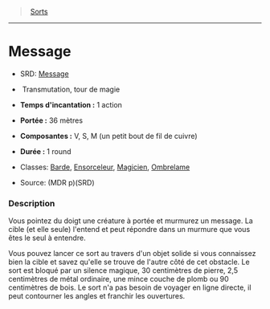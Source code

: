 ﻿---
!SpellItem
Family: SpellHD
Name: Message
Type: Transmutation
Level: tour de magie
CastingTime: 1 action
Range: 36 mètres
Components: V, S, M (un petit bout de fil de cuivre)
Duration: 1 round
Classes: '[Barde](hd_bard.md), [Ensorceleur](hd_sorcerer.md), [Magicien](hd_wizard.md), [Ombrelame](hd_rogue_ombrelame.md)'
Source: (MDR p)(SRD)
AltName: '[Message](srd_spells_message.md)'
Id: spells_hd.md#message
ParentLink: spells_hd.md#sorts
ParentName: Sorts
NameLevel: 1
Attributes:
  Name: Message
  Markdown: >+
    # <!--Name-->Message<!--/Name-->


    - SRD: <!--AltName-->[Message](srd_spells_message.md)<!--/AltName-->


    -  <!--Type-->Transmutation<!--/Type-->, <!--Level-->tour de magie<!--/Level-->


    - **Temps d'incantation :** <!--CastingTime-->1 action<!--/CastingTime-->


    - **Portée :** <!--Range-->36 mètres<!--/Range-->


    - **Composantes :** <!--Components-->V, S, M (un petit bout de fil de cuivre)<!--/Components-->


    - **Durée :** <!--Duration-->1 round<!--/Duration-->


    - Classes: <!--Classes-->[Barde](hd_bard.md), [Ensorceleur](hd_sorcerer.md), [Magicien](hd_wizard.md), [Ombrelame](hd_rogue_ombrelame.md)<!--/Classes-->


    - Source: <!--Source-->(MDR p)(SRD)<!--/Source-->


    ### Description


    Vous pointez du doigt une créature à portée et murmurez un message. La cible (et elle seule) l'entend et peut répondre dans un murmure que vous êtes le seul à entendre.


    Vous pouvez lancer ce sort au travers d'un objet solide si vous connaissez bien la cible et savez qu'elle se trouve de l'autre côté de cet obstacle. Le sort est bloqué par un silence magique, 30 centimètres de pierre, 2,5 centimètres de métal ordinaire, une mince couche de plomb ou 90 centimètres de bois. Le sort n'a pas besoin de voyager en ligne directe, il peut contourner les angles et franchir les ouvertures.

  AltName: '[Message](srd_spells_message.md)'
  Type: Transmutation
  Level: tour de magie
  CastingTime: 1 action
  Range: 36 mètres
  Components: V, S, M (un petit bout de fil de cuivre)
  Duration: 1 round
  Classes: '[Barde](hd_bard.md), [Ensorceleur](hd_sorcerer.md), [Magicien](hd_wizard.md), [Ombrelame](hd_rogue_ombrelame.md)'
  Source: (MDR p)(SRD)
AttributesDictionary: >+
  Name: Message

  Markdown: >+

    # <!--Name-->Message<!--/Name-->





    - SRD: <!--AltName-->[Message](srd_spells_message.md)<!--/AltName-->





    -  <!--Type-->Transmutation<!--/Type-->, <!--Level-->tour de magie<!--/Level-->





    - **Temps d'incantation :** <!--CastingTime-->1 action<!--/CastingTime-->





    - **Portée :** <!--Range-->36 mètres<!--/Range-->





    - **Composantes :** <!--Components-->V, S, M (un petit bout de fil de cuivre)<!--/Components-->





    - **Durée :** <!--Duration-->1 round<!--/Duration-->





    - Classes: <!--Classes-->[Barde](hd_bard.md), [Ensorceleur](hd_sorcerer.md), [Magicien](hd_wizard.md), [Ombrelame](hd_rogue_ombrelame.md)<!--/Classes-->





    - Source: <!--Source-->(MDR p)(SRD)<!--/Source-->





    ### Description





    Vous pointez du doigt une créature à portée et murmurez un message. La cible (et elle seule) l'entend et peut répondre dans un murmure que vous êtes le seul à entendre.





    Vous pouvez lancer ce sort au travers d'un objet solide si vous connaissez bien la cible et savez qu'elle se trouve de l'autre côté de cet obstacle. Le sort est bloqué par un silence magique, 30 centimètres de pierre, 2,5 centimètres de métal ordinaire, une mince couche de plomb ou 90 centimètres de bois. Le sort n'a pas besoin de voyager en ligne directe, il peut contourner les angles et franchir les ouvertures.



  AltName: '[Message](srd_spells_message.md)'

  Type: Transmutation

  Level: tour de magie

  CastingTime: 1 action

  Range: 36 mètres

  Components: V, S, M (un petit bout de fil de cuivre)

  Duration: 1 round

  Classes: '[Barde](hd_bard.md), [Ensorceleur](hd_sorcerer.md), [Magicien](hd_wizard.md), [Ombrelame](hd_rogue_ombrelame.md)'

  Source: (MDR p)(SRD)

---
> [Sorts](hd_spells.md)

---

# Message

- SRD: [Message](srd_spells_message.md)

-  Transmutation, tour de magie

- **Temps d'incantation :** 1 action

- **Portée :** 36 mètres

- **Composantes :** V, S, M (un petit bout de fil de cuivre)

- **Durée :** 1 round

- Classes: [Barde](hd_bard.md), [Ensorceleur](hd_sorcerer.md), [Magicien](hd_wizard.md), [Ombrelame](hd_rogue_ombrelame.md)

- Source: (MDR p)(SRD)

### Description

Vous pointez du doigt une créature à portée et murmurez un message. La cible (et elle seule) l'entend et peut répondre dans un murmure que vous êtes le seul à entendre.

Vous pouvez lancer ce sort au travers d'un objet solide si vous connaissez bien la cible et savez qu'elle se trouve de l'autre côté de cet obstacle. Le sort est bloqué par un silence magique, 30 centimètres de pierre, 2,5 centimètres de métal ordinaire, une mince couche de plomb ou 90 centimètres de bois. Le sort n'a pas besoin de voyager en ligne directe, il peut contourner les angles et franchir les ouvertures.

